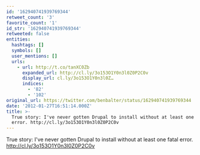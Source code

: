 ```yaml
---
id: '162940741939769344'
retweet_count: '3'
favorite_count: '1'
id_str: '162940741939769344'
retweeted: false
entities:
  hashtags: []
  symbols: []
  user_mentions: []
  urls:
    - url: http://t.co/tanXC0Zb
      expanded_url: http://cl.ly/3o153O1Y0n3l0Z0P2C0v
      display_url: cl.ly/3o153O1Y0n3l0Z…
      indices:
        - '82'
        - '102'
original_url: https://twitter.com/benbalter/status/162940741939769344
date: '2012-01-27T16:51:14.000Z'
title: >-
  True story: I've never gotten Drupal to install without at least one fatal
  error. http://cl.ly/3o153O1Y0n3l0Z0P2C0v
---
```


True story: I've never gotten Drupal to install without at least one fatal error. http://cl.ly/3o153O1Y0n3l0Z0P2C0v